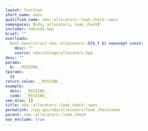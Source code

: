 ```yaml
---
layout: function
short_name: owns
qualified_name: nda::allocators::leak_check::owns
namespaces: [nda, allocators, leak_check]
includer: nda/nda.hpp
brief: ""
overloads:
  bool owns(struct nda::allocators::blk_t b) noexcept const:
    desc: ""
    source: nda/storage/allocators.hpp
desc: ""
params:
  b: __MISSING__
tparams:
  {}
return_value: __MISSING__
example:
  desc: __MISSING__
  code: __MISSING__
see-also: []
title: nda::allocators::leak_check::owns
permalink: /cpp-api/nda/allocators/leak_check/owns
parent: nda::allocators::leak_check
nav_exclude: true
...
```



